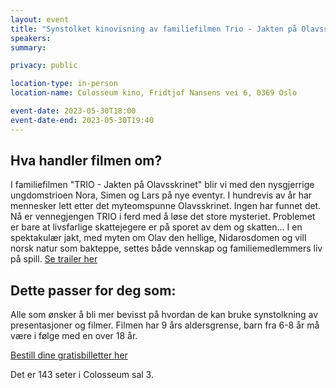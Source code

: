 ```yaml
---
layout: event
title: "Synstolket kinovisning av familiefilmen Trio - Jakten på Olavsskrinet" 
speakers:
summary: 

privacy: public

location-type: in-person
location-name: Colosseum kino, Fridtjof Nansens vei 6, 0369 Oslo

event-date: 2023-05-30T18:00
event-date-end: 2023-05-30T19:40
---
```

## Hva handler filmen om?
I familiefilmen "TRIO - Jakten på Olavsskrinet" blir vi med den nysgjerrige ungdomstrioen Nora, Simen og Lars på nye eventyr. I hundrevis av år har mennesker lett etter det myteomspunne Olavsskrinet. Ingen har funnet det. Nå er vennegjengen TRIO i ferd med å løse det store mysteriet. Problemet er bare at livsfarlige skattejegere er på sporet av dem og skatten... I en spektakulær jakt, med myten om Olav den hellige, Nidarosdomen og vill norsk natur som bakteppe, settes både vennskap og familiemedlemmers liv på spill.
[Se trailer her](https://www.imdb.com/video/vi703707161/?playlistId=tt6404816&ref_=tt_pr_ov_vi)

## Dette passer for deg som:
Alle som ønsker å bli mer bevisst på hvordan de kan bruke synstolkning av presentasjoner og filmer. Filmen har 9 års aldersgrense, barn fra 6-8 år må være i følge med en over 18 år.

[Bestill dine gratisbilletter her](https://www.nfkino.no/showtime/1003/48230)

Det er 143 seter i Colosseum sal 3.
